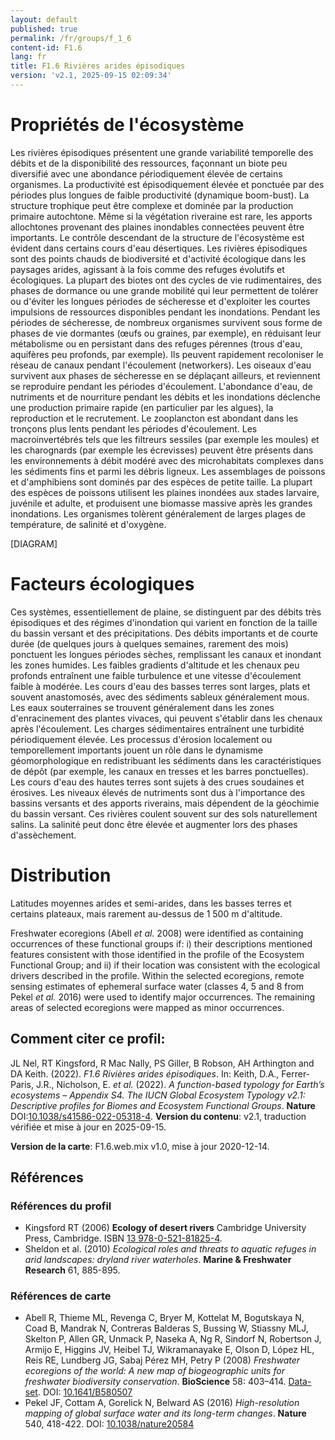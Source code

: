 ```yaml
---
layout: default
published: true
permalink: /fr/groups/f_1_6
content-id: F1.6
lang: fr
title: F1.6 Rivières arides épisodiques
version: 'v2.1, 2025-09-15 02:09:34'
---
```




# Propriétés de l'écosystème
 
Les rivières épisodiques présentent une grande variabilité temporelle
des débits et de la disponibilité des ressources, façonnant un biote peu
diversifié avec une abondance périodiquement élevée de certains
organismes. La productivité est épisodiquement élevée et ponctuée par
des périodes plus longues de faible productivité (dynamique boom-bust).
La structure trophique peut être complexe et dominée par la production
primaire autochtone. Même si la végétation riveraine est rare, les
apports allochtones provenant des plaines inondables connectées peuvent
être importants. Le contrôle descendant de la structure de l\'écosystème
est évident dans certains cours d\'eau désertiques. Les rivières
épisodiques sont des points chauds de biodiversité et d\'activité
écologique dans les paysages arides, agissant à la fois comme des
refuges évolutifs et écologiques. La plupart des biotes ont des cycles
de vie rudimentaires, des phases de dormance ou une grande mobilité qui
leur permettent de tolérer ou d\'éviter les longues périodes de
sécheresse et d\'exploiter les courtes impulsions de ressources
disponibles pendant les inondations. Pendant les périodes de sécheresse,
de nombreux organismes survivent sous forme de phases de vie dormantes
(œufs ou graines, par exemple), en réduisant leur métabolisme ou en
persistant dans des refuges pérennes (trous d\'eau, aquifères peu
profonds, par exemple). Ils peuvent rapidement recoloniser le réseau de
canaux pendant l\'écoulement (networkers). Les oiseaux d\'eau survivent
aux phases de sécheresse en se déplaçant ailleurs, et reviennent se
reproduire pendant les périodes d\'écoulement. L\'abondance d\'eau, de
nutriments et de nourriture pendant les débits et les inondations
déclenche une production primaire rapide (en particulier par les
algues), la reproduction et le recrutement. Le zooplancton est abondant
dans les tronçons plus lents pendant les périodes d\'écoulement. Les
macroinvertébrés tels que les filtreurs sessiles (par exemple les
moules) et les charognards (par exemple les écrevisses) peuvent être
présents dans les environnements à débit modéré avec des microhabitats
complexes dans les sédiments fins et parmi les débris ligneux. Les
assemblages de poissons et d\'amphibiens sont dominés par des espèces de
petite taille. La plupart des espèces de poissons utilisent les plaines
inondées aux stades larvaire, juvénile et adulte, et produisent une
biomasse massive après les grandes inondations. Les organismes tolèrent
généralement de larges plages de température, de salinité et d\'oxygène.

[DIAGRAM]

# Facteurs écologiques
 
Ces systèmes, essentiellement de plaine, se distinguent par des débits
très épisodiques et des régimes d\'inondation qui varient en fonction de
la taille du bassin versant et des précipitations. Des débits importants
et de courte durée (de quelques jours à quelques semaines, rarement des
mois) ponctuent les longues périodes sèches, remplissant les canaux et
inondant les zones humides. Les faibles gradients d\'altitude et les
chenaux peu profonds entraînent une faible turbulence et une vitesse
d\'écoulement faible à modérée. Les cours d\'eau des basses terres sont
larges, plats et souvent anastomosés, avec des sédiments sableux
généralement mous. Les eaux souterraines se trouvent généralement dans
les zones d\'enracinement des plantes vivaces, qui peuvent s\'établir
dans les chenaux après l\'écoulement. Les charges sédimentaires
entraînent une turbidité périodiquement élevée. Les processus d\'érosion
localement ou temporellement importants jouent un rôle dans le dynamisme
géomorphologique en redistribuant les sédiments dans les
caractéristiques de dépôt (par exemple, les canaux en tresses et les
barres ponctuelles). Les cours d\'eau des hautes terres sont sujets à
des crues soudaines et érosives. Les niveaux élevés de nutriments sont
dus à l\'importance des bassins versants et des apports riverains, mais
dépendent de la géochimie du bassin versant. Ces rivières coulent
souvent sur des sols naturellement salins. La salinité peut donc être
élevée et augmenter lors des phases d\'assèchement.
 
# Distribution
 
Latitudes moyennes arides et semi-arides, dans les basses terres et
certains plateaux, mais rarement au-dessus de 1 500 m d\'altitude.

Freshwater ecoregions (Abell _et al._ 2008) were identified as containing occurrences of these functional groups if: i) their descriptions mentioned features consistent with those identified in the profile of the Ecosystem Functional Group; and ii) if their location was consistent with the ecological drivers described in the profile. Within the selected ecoregions, remote sensing estimates of ephemeral surface water (classes 4, 5 and 8 from Pekel _et al._ 2016) were used to identify major occurrences. The remaining areas of selected ecoregions were mapped as minor occurrences.

## Comment citer ce profil:

JL Nel, RT Kingsford, R Mac Nally, PS Giller, B Robson, AH Arthington and DA Keith. (2022). *F1.6 Rivières arides épisodiques*. In: Keith, D.A., Ferrer-Paris, J.R., Nicholson, E. *et al.* (2022). *A function-based typology for Earth’s ecosystems – Appendix S4. The IUCN Global Ecosystem Typology v2.1: Descriptive profiles for Biomes and Ecosystem Functional Groups*. **Nature** DOI:[10.1038/s41586-022-05318-4](https://doi.org/10.1038/s41586-022-05318-4).
**Version du contenu**: v2.1, traduction vérifiée et mise à jour en 2025-09-15.

**Version de la carte**: F1.6.web.mix v1.0, mise à jour 2020-12-14.

## Références

### Références du profil

* Kingsford RT (2006) **Ecology of desert rivers** Cambridge University Press, Cambridge. ISBN [13 978-0-521-81825-4](www.cambridge.org/9780521818254).
* Sheldon et al. (2010) *Ecological roles and threats to aquatic refuges in arid landscapes: dryland river waterholes*. **Marine & Freshwater Research** 61, 885-895.

### Références de carte
* Abell R, Thieme ML, Revenga C, Bryer M, Kottelat M, Bogutskaya N, Coad B, Mandrak N, Contreras Balderas S, Bussing W, Stiassny MLJ, Skelton P, Allen GR, Unmack P, Naseka A, Ng R, Sindorf N, Robertson J, Armijo E, Higgins JV, Heibel TJ, Wikramanayake E, Olson D, López HL, Reis RE, Lundberg JG, Sabaj Pérez MH, Petry P  (2008) *Freshwater ecoregions of the world: A new map of biogeographic units for freshwater biodiversity conservation*. **BioScience** 58: 403–414. [Data-set](http://www.feow.org). DOI: [10.1641/B580507](http://doi.org/10.1641/B580507)
* Pekel JF, Cottam A, Gorelick N, Belward AS (2016) *High-resolution mapping of global surface water and its long-term changes*. **Nature** 540, 418-422. DOI: [10.1038/nature20584](http://doi.org/10.1038/nature20584)

